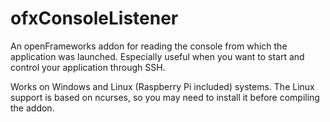 # ofxConsoleListener
An openFrameworks addon for reading the console from which the application was launched. Especially useful when you want to start and control your application through SSH.

Works on Windows and Linux (Raspberry Pi included) systems. The Linux support is based on ncurses, so you may need to install it before compiling the addon.
